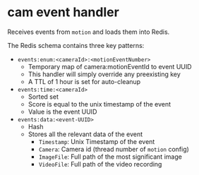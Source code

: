 cam event handler
===

Receives events from `motion` and loads them into Redis.

The Redis schema contains three key patterns:

*  `events:enum:<cameraId>:<motionEventNumber>`
   *  Temporary map of camera:motionEventId to event UUID
   *  This handler will simply override any preexisting key
   *  A TTL of 1 hour is set for auto-cleanup
*  `events:time:<cameraId>`
   *  Sorted set
   *  Score is equal to the unix timestamp of the event
   *  Value is the event UUID
*  `events:data:<event-UUID>`
   *  Hash
   *  Stores all the relevant data of the event
      * `Timestamp`: Unix Timestamp of the event
      * `Camera`: Camera id (thread number of `motion` config)
      * `ImageFile`: Full path of the most significant image
      * `VideoFile`: Full path of the video recording

